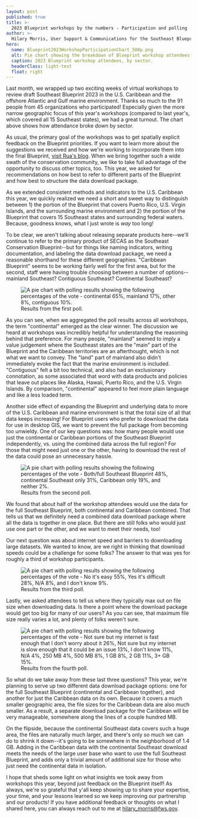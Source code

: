```yaml
---
layout: post
published: true
title: >-
  2023 Blueprint workshops by the numbers - Participation and polling
author: >-
  Hilary Morris, User Support & Communications for the Southeast Blueprint
hero:
  name: Blueprint2023WorkshopParticipationChart_500p.png
  alt: Pie chart showing the breakdown of Blueprint workshop attendees by sector (Federal - 43%, State - 15%, Nonprofit - 14%, Partnership - 10%, Academic - 10%, Private - 6%, Local - 2%).
  caption: 2023 Blueprint workshop attendees, by sector.
  headerClass: light-text
  float: right
---
```

Last month, we wrapped up two exciting weeks of virtual workshops to review draft Southeast Blueprint 2023 in the U.S. Caribbean and the offshore Atlantic and Gulf marine environment. Thanks so much to the 91 people from 45 organizations who participated! Especially given the more narrow geographic focus of this year's workshops (compared to last year's, which covered all 15 Southeast states), we had a great turnout. The chart above shows how attendance broke down by sector.

As usual, the primary goal of the workshops was to get spatially explicit feedback on the Blueprint priorities. If you want to learn more about the suggestions we received and how we're working to incorporate them into the final Blueprint, [visit Rua's blog](x). When we bring together such a wide swath of the conservation community, we like to take full advantage of the opportunity to discuss other topics, too. This year, we asked for recommendations on how best to refer to different parts of the Blueprint and how best to structure the data download package.<!--more-->

As we extended consistent methods and indicators to the U.S. Caribbean this year, we quickly realized we need a short and sweet way to distinguish between 1) the portion of the Blueprint that covers Puerto Rico, U.S. Virgin Islands, and the surrounding marine environment and 2) the portion of the Blueprint that covers 15 Southeast states and surrounding federal waters. Because, goodness knows, what I just wrote is _way_ too long! 

To be clear, we aren't talking about releasing separate products here--we'll continue to refer to the primary product of SECAS as the Southeast Conservation Blueprint--but for things like naming indicators, writing documentation, and labeling the data download package, we need a reasonable shorthand for these different geographies. "Caribbean Blueprint" seems to be working fairly well for the first area, but for the second, staff were having trouble choosing between a number of options--mainland Southeast? Contiguous Southeast? Continental Southeast?

<figure>
  <img src="http://secassoutheast.org/images/Blueprint2023Workshop_Poll1Results_600p.png" alt="A pie chart with polling results showing the following percentages of the vote - continental 65%, mainland 17%, other 8%, contiguous 10%." />
  <figcaption>Results from the first poll.</figcaption>
</figure>

As you can see, when we aggregated the poll results across all workshops, the term "continental" emerged as the clear winner. The discussion we heard at workshops was incredibly helpful for understanding the reasoning behind that preference. For many people, "mainland" seemed to imply a value judgement where the Southeast states are the "main" part of the Blueprint and the Caribbean territories are an afterthought, which is not what we want to convey. The "land" part of mainland also didn't immediately evoke the fact that the marine environment is included. "Contiguous" felt a bit too technical, and also had an exclusionary connotation, as some associated that word with data products and policies that leave out places like Alaska, Hawaii, Puerto Rico, and the U.S. Virgin Islands. By comparison, "continental" appeared to feel more plain language and like a less loaded term.

Another side effect of expanding the Blueprint and underlying data to more of the U.S. Caribbean and marine environment is that the total size of all that data keeps increasing! For Blueprint users who prefer to download the data for use in desktop GIS, we want to prevent the full package from becoming too unwieldy. One of our key questions was: how many people would use just the continental or Caribbean portions of the Southeast Blueprint independently, vs. using the combined data across the full region? For those that might need just one or the other, having to download the rest of the data could pose an unnecessary hassle.

<figure>
  <img src="http://secassoutheast.org/images/Blueprint2023Workshop_Poll2Results_600p.png" alt="A pie chart with polling results showing the following percentages of the vote - Both/full Southeast Blueprint 48%, continental Southeast only 31%, Caribbean only 19%, and neither 2%."/>
  <figcaption>Results from the second poll.</figcaption>
</figure>

We found that about half of the workshop attendees would use the data for the full Southeast Blueprint, both continental and Caribbean combined. That tells us that we definitely need a combined data download package where all the data is together in one place. But there are still folks who would just use one part or the other, and we want to meet their needs, too!

Our next question was about internet speed and barriers to downloading large datasets. We wanted to know, are we right in thinking that download speeds could be a challenge for some folks? The answer to that was yes for roughly a third of workshop participants.

<figure>
  <img src="http://secassoutheast.org/images/Blueprint2023Workshop_Poll3Results_600p.png" alt="A pie chart with polling results showing the following percentages of the vote - No it's easy 55%, Yes it's difficult 28%, N/A 8%, and I don't know 9%."/>
  <figcaption>Results from the third poll.</figcaption>
</figure>

Lastly, we asked attendees to tell us where they typically max out on file size when downloading data. Is there a point where the download package would get too big for many of our users? As you can see, that maximum file size really varies a lot, and plenty of folks weren't sure.

<figure>
  <img src="http://secassoutheast.org/images/Blueprint2023Workshop_Poll4Results_600p.png" alt="A pie chart with polling results showing the following percentages of the vote - Not sure but my internet is fast enough that I don't worry about it 26%, Not sure but my internet is slow enough that it could be an issue 13%, I don't know 11%, N/A 4%, 250 MB 4%, 500 MB 8%, 1 GB 8%, 2 GB 11%, 3+ GB 15%."/>
  <figcaption>Results from the fourth poll.</figcaption>
</figure>

So what do we take away from these last three questions? This year, we're planning to serve up two different data download package options: one for the full Southeast Blueprint (continental and Caribbean together), and another for just the Caribbean data on its own. Because it covers a much smaller geographic area, the file sizes for the Caribbean data are also much smaller. As a result, a separate download package for the Caribbean will be very manageable, somewhere along the lines of a couple hundred MB. 

On the flipside, because the continental Southeast data covers such a huge area, the files are naturally much larger, and there's only so much we can do to shrink it down--it's going to be somewhere in the neighborhood of 1.4 GB. Adding in the Caribbean data with the continental Southeast download meets the needs of the large user base who want to use the full Southeast Blueprint, and adds only a trivial amount of additional size for those who just need the continental data in isolation.

I hope that sheds some light on what insights we took away from workshops this year, beyond just feedback on the Blueprint itself! As always, we're so grateful that y'all keep showing up to share your expertise, your time, and your lessons learned so we keep improving our partnership and our products! If you have additional feedback or thoughts on what I shared here, you can always reach out to me at [hilary_morris@fws.gov](mailto:hilary_morris@fws.gov).

